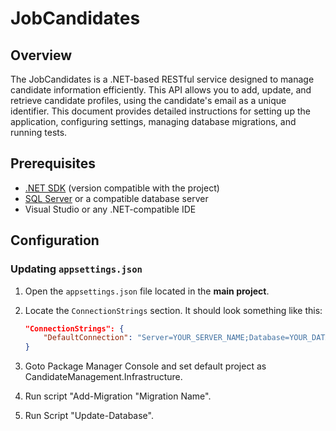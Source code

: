 # JobCandidates

## Overview

The JobCandidates is a .NET-based RESTful service designed to manage candidate information efficiently. This API allows you to add, update, and retrieve candidate profiles, using the candidate's email as a unique identifier. This document provides detailed instructions for setting up the application, configuring settings, managing database migrations, and running tests.

## Prerequisites

- [.NET SDK](https://dotnet.microsoft.com/download/dotnet) (version compatible with the project)
- [SQL Server](https://www.microsoft.com/en-us/sql-server/sql-server-downloads) or a compatible database server
- Visual Studio or any .NET-compatible IDE

## Configuration

### Updating `appsettings.json`

1. Open the `appsettings.json` file located in the **main project**.

2. Locate the `ConnectionStrings` section. It should look something like this:

   ```json
   "ConnectionStrings": {
       "DefaultConnection": "Server=YOUR_SERVER_NAME;Database=YOUR_DATABASE_NAME;Trusted_Connection=True;"
   }

3. Goto Package Manager Console and set default project as CandidateManagement.Infrastructure.
4. Run script "Add-Migration "Migration Name".
5. Run Script "Update-Database".
